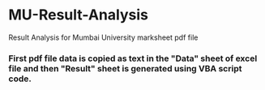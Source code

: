 # MU-Result-Analysis
Result Analysis for Mumbai University marksheet pdf file
### First pdf file data is copied as text in the "Data" sheet of excel file and then "Result" sheet is generated using VBA script code.
